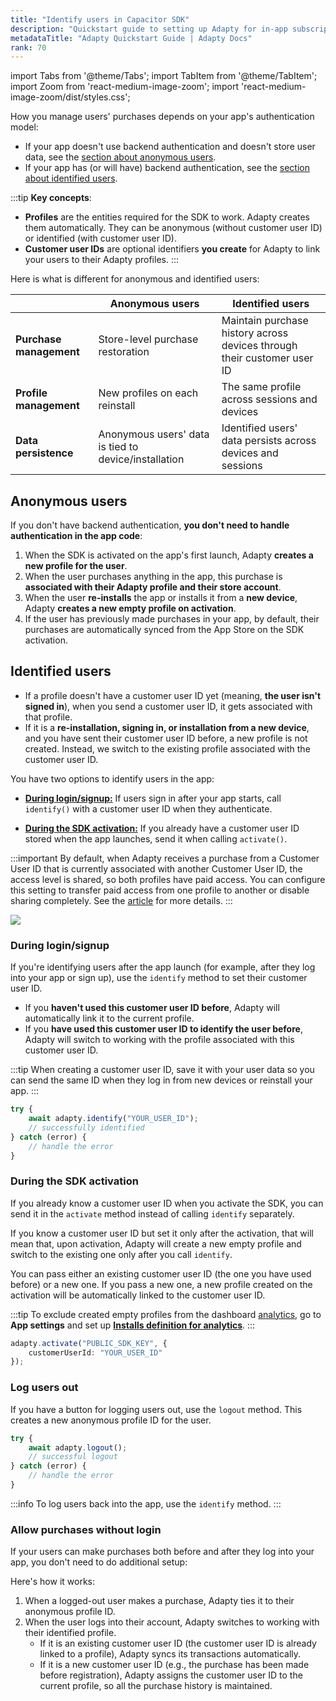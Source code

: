 ```yaml
---
title: "Identify users in Capacitor SDK"
description: "Quickstart guide to setting up Adapty for in-app subscription management in Capacitor."
metadataTitle: "Adapty Quickstart Guide | Adapty Docs"
rank: 70
---
```

import Tabs from '@theme/Tabs';
import TabItem from '@theme/TabItem';
import Zoom from 'react-medium-image-zoom';
import 'react-medium-image-zoom/dist/styles.css';

How you manage users' purchases depends on your app's authentication model:
- If your app doesn't use backend authentication and doesn't store user data, see the [section about anonymous users](#anonymous-users).
- If your app has (or will have) backend authentication, see the [section about identified users](#identified-users).

:::tip
**Key concepts**:
- **Profiles** are the entities required for the SDK to work. Adapty creates them automatically. They can be anonymous (without customer user ID) or identified (with customer user ID).
- **Customer user IDs** are optional identifiers **you create** for Adapty to link your users to their Adapty profiles.
:::

Here is what is different for anonymous and identified users:

|                         | Anonymous users                                      | Identified users                                                        |
|-------------------------|------------------------------------------------------|-------------------------------------------------------------------------|
| **Purchase management** | Store-level purchase restoration                     | Maintain purchase history across devices through their customer user ID |
| **Profile management**  | New profiles on each reinstall                       | The same profile across sessions and devices                            |
| **Data persistence**    | Anonymous users' data is tied to device/installation | Identified users' data persists across devices and sessions             |


## Anonymous users

If you don't have backend authentication, **you don't need to handle authentication in the app code**:

1. When the SDK is activated on the app's first launch, Adapty **creates a new profile for the user**.
2. When the user purchases anything in the app, this purchase is **associated with their Adapty profile and their store account**.
3. When the user **re-installs** the app or installs it from a **new device**, Adapty **creates a new empty profile on activation**.
4. If the user has previously made purchases in your app, by default, their purchases are automatically synced from the App Store on the SDK activation.

## Identified users

- If a profile doesn't have a customer user ID yet (meaning, **the user isn't signed in**), when you send a customer user ID, it gets associated with that profile.
- If it is a **re-installation, signing in, or installation from a new device**, and you have sent their customer user ID before, a new profile is not created. Instead, we switch to the existing profile associated with the customer user ID.

You have two options to identify users in the app:

- [**During login/signup:**](#during-loginsignup) If users sign in after your app starts, call `identify()` with a customer user ID when they authenticate.

- [**During the SDK activation:**](#during-the-sdk-activation) If you already have a customer user ID stored when the app launches, send it when calling `activate()`.

:::important
By default, when Adapty receives a purchase from a Customer User ID that is currently associated with another Customer User ID, the access level is shared, so both profiles have paid access. You can configure this setting to transfer paid access from one profile to another or disable sharing completely. See the [article](general#6-sharing-purchases-between-user-accounts) for more details.
:::

<Zoom>
  <img src={require('./img/identify-diagram.webp').default}
  style={{
    border: '1px solid #727272', /* border width and color */
    width: '700px', /* image width */
    display: 'block', /* for alignment */
    margin: '0 auto' /* center alignment */
  }}
/>
</Zoom>

### During login/signup

If you're identifying users after the app launch (for example, after they log into your app or sign up), use the `identify` method to set their customer user ID.

- If you **haven't used this customer user ID before**, Adapty will automatically link it to the current profile.
- If you **have used this customer user ID to identify the user before**, Adapty will switch to working with the profile associated with this customer user ID.

:::tip
When creating a customer user ID, save it with your user data so you can send the same ID when they log in from new devices or reinstall your app.
:::

```typescript showLineNumbers
try {
    await adapty.identify("YOUR_USER_ID");
    // successfully identified
} catch (error) {
    // handle the error
}
```

### During the SDK activation

If you already know a customer user ID when you activate the SDK, you can send it in the `activate` method instead of calling `identify` separately.

If you know a customer user ID but set it only after the activation, that will mean that, upon activation, Adapty will create a new empty profile and switch to the existing one only after you call `identify`.

You can pass either an existing customer user ID (the one you have used before) or a new one. If you pass a new one, a new profile created on the activation will be automatically linked to the customer user ID.

:::tip
To exclude created empty profiles from the dashboard [analytics](analytics-charts.md), go to **App settings** and set up [**Installs definition for analytics**](general#4-installs-definition-for-analytics).
:::

```typescript showLineNumbers
adapty.activate("PUBLIC_SDK_KEY", {
    customerUserId: "YOUR_USER_ID"
});
```


### Log users out

If you have a button for logging users out, use the `logout` method. This creates a new anonymous profile ID for the user.

```typescript showLineNumbers
try {
    await adapty.logout();
    // successful logout
} catch (error) {
    // handle the error
}
```

:::info
To log users back into the app, use the `identify` method.
:::

### Allow purchases without login

If your users can make purchases both before and after they log into your app, you don't need to do additional setup:

Here's how it works:
1. When a logged-out user makes a purchase, Adapty ties it to their anonymous profile ID.
2. When the user logs into their account, Adapty switches to working with their identified profile.
    - If it is an existing customer user ID (the customer user ID is already linked to a profile), Adapty syncs its transactions automatically.
    - If it is a new customer user ID (e.g., the purchase has been made before registration), Adapty assigns the customer user ID to the current profile, so all the purchase history is maintained.